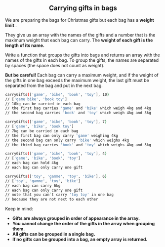 <h2 align="center">Carrying gifts in bags</h2>

We are preparing the bags for Christmas gifts but each bag has a **weight limit** .

They give us an array with the names of the gifts and a number that is the maximum weight that each bag can carry. The **weight of each gift is the length of its name.**

Write a function that groups the gifts into bags and returns an array with the names of the gifts in each bag. To group the gifts, the names are separated by spaces (the space does not count as weight).

**But be careful!** Each bag can carry a maximum weight, and if the weight of the gifts in one bag exceeds the maximum weight, the last gift must be separated from the bag and put in the next bag.

```sh
carryGifts(['game', 'bike', 'book', 'toy'], 10)
// ['game bike', 'book toy']
// 10kg can be carried in each bag
// the first bag carries 'game' and 'bike' which weigh 4kg and 4kg
// the second bag carries 'book' and 'toy' which weigh 4kg and 3kg

carryGifts(['game', 'bike', 'book', 'toy'], 7)
// ['game', 'bike', 'book toy']
// 7kg can be carried in each bag
// the first bag can only carry 'game' weighing 4kg
// the second bag can only carry 'bike' which weighs 4kg
// the third bag carries 'book' and 'toy' which weighs 4kg and 3kg

carryGifts(['game', 'bike', 'book', 'toy'], 4)
// ['game', 'bike', 'book', 'toy']
// each bag can hold 4kg
// each bag can only carry one gift

carryGifts(['toy', 'gamme', 'toy', 'bike'], 6)
// ['toy', 'gamme', 'toy', 'bike']
// each bag can carry 6kg
// each bag can only carry one gift
// note that you can`t carry 'toy toy' in one bag
// because they are not next to each other
```

Keep in mind:

- **Gifts are always grouped in order of appearance in the array.**
- **You cannot change the order of the gifts in the array when grouping them.**
- **All gifts can be grouped in a single bag.**
- **If no gifts can be grouped into a bag, an empty array is returned.**
